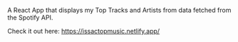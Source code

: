 A React App that displays my Top Tracks and Artists from data fetched from the Spotify API. 

Check it out here: https://issactopmusic.netlify.app/
